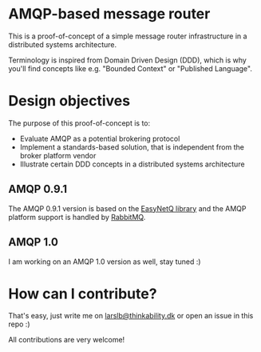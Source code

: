 # AMQP-based message router

This is a proof-of-concept of a simple message router infrastructure in a distributed systems architecture.

Terminology is inspired from Domain Driven Design (DDD), which is why you'll find concepts like e.g. "Bounded Context" or "Published Language".

# Design objectives

The purpose of this proof-of-concept is to:

- Evaluate AMQP as a potential brokering protocol
- Implement a standards-based solution, that is independent from the broker platform vendor
- Illustrate certain DDD concepts in a distributed systems architecture

## AMQP 0.9.1

The AMQP 0.9.1 version is based on the [EasyNetQ library](https://github.com/EasyNetQ) and the AMQP platform support is handled by [RabbitMQ](https://www.rabbitmq.com).

## AMQP 1.0

I am working on an AMQP 1.0 version as well, stay tuned :)

# How can I contribute?

That's easy, just write me on larslb@thinkability.dk or open an issue in this repo :)

All contributions are very welcome!
